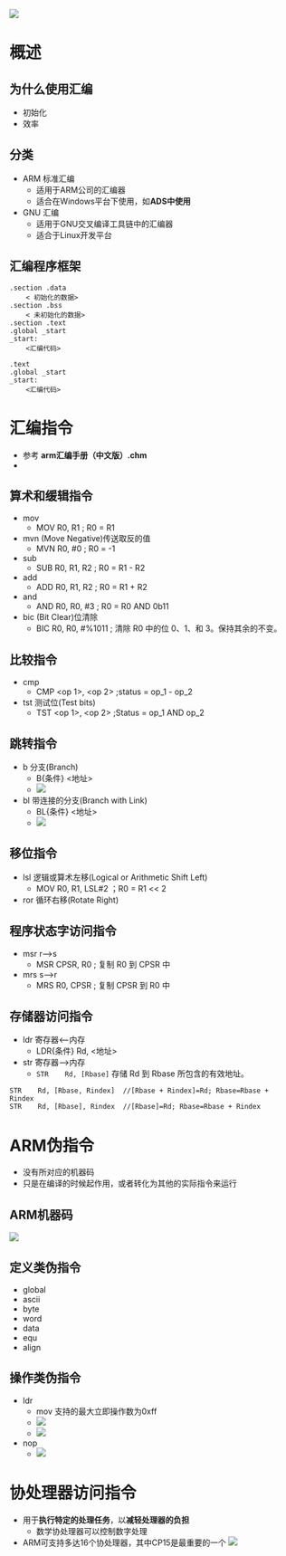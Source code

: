 ![](../photo/Pasted%20image%2020230421174811.png)
# 概述
## 为什么使用汇编
- 初始化
- 效率

## 分类
- ARM 标准汇编
	- 适用于ARM公司的汇编器
	- 适合在Windows平台下使用，如**ADS中使用**
- GNU 汇编
	- 适用于GNU交叉编译工具链中的汇编器
	- 适合于Linux开发平台

## 汇编程序框架
```
.section .data
	< 初始化的数据>
.section .bss
	< 未初始化的数据>
.section .text
.global _start
_start:
	<汇编代码>
```

```
.text
.global _start
_start:
	<汇编代码>
```

# 汇编指令
- 参考 **arm汇编手册（中文版）.chm**
- 
## 算术和缓辑指令
- mov
	- MOV     R0, R1                  ; R0 = R1
- mvn  (Move Negative)传送取反的值
	- MVN     R0, #0                  ; R0 = -1
- sub
	- SUB     R0, R1, R2              ; R0 = R1 - R2
- add
	- ADD     R0, R1, R2              ; R0 = R1 + R2
- and
	- AND     R0, R0, #3              ; R0 = R0 AND 0b11
- bic (Bit Clear)位清除
	- BIC     R0, R0, #%1011          ; 清除 R0 中的位 0、1、和 3。保持其余的不变。

## 比较指令
- cmp
	- CMP <op 1>, <op 2>  	;status = op_1 - op_2
- tst 测试位(Test bits)
	- TST <op 1>, <op 2> 		;Status = op_1 AND op_2

## 跳转指令
- b 分支(Branch)
	- B{条件}  <地址>
	- ![](../photo/Pasted%20image%2020230422165847.png)
- bl 带连接的分支(Branch with Link)
	- BL{条件}  <地址>
	- ![](../photo/Pasted%20image%2020230422170315.png)

## 移位指令
- lsl 逻辑或算术左移(Logical or Arithmetic Shift Left)
	- MOV    R0, R1, LSL#2   ；R0 = R1 << 2
- ror 循环右移(Rotate Right)

## 程序状态字访问指令
- msr r-->s
	- MSR     CPSR, R0                ; 复制 R0 到 CPSR 中
- mrs s-->r
	- MRS     R0, CPSR                ; 复制 CPSR 到 R0 中

## 存储器访问指令
- ldr 寄存器<--内存
	- LDR{条件}    Rd, <地址>
- str 寄存器-->内存
	- `STR    Rd, [Rbase]`          存储 Rd 到 Rbase 所包含的有效地址。
```
STR    Rd, [Rbase, Rindex]  //[Rbase + Rindex]=Rd; Rbase=Rbase + Rindex
STR    Rd, [Rbase], Rindex  //[Rbase]=Rd; Rbase=Rbase + Rindex
```
# ARM伪指令
- 没有所对应的机器码
- 只是在编译的时候起作用，或者转化为其他的实际指令来运行

## ARM机器码
![](../photo/Pasted%20image%2020230422180426.png)

## 定义类伪指令
- global
- ascii
- byte
- word
- data
- equ
- align

## 操作类伪指令
- ldr
	- mov 支持的最大立即操作数为0xff
	- ![](../photo/Pasted%20image%2020230422180649.png)
	- ![](../photo/Pasted%20image%2020230422180451.png)
- nop
	- ![](../photo/Pasted%20image%2020230422180507.png)

# 协处理器访问指令
- 用于**执行特定的处理任务**，以**减轻处理器的负担**
	- 数学协处理器可以控制数字处理
- ARM可支持多达16个协处理器，其中CP15是最重要的一个
![](../photo/Pasted%20image%2020230422180855.png)
